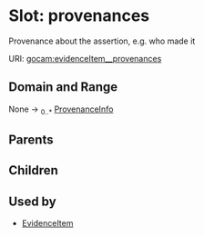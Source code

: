 
# Slot: provenances

Provenance about the assertion, e.g. who made it

URI: [gocam:evidenceItem__provenances](https://w3id.org/gocam/evidenceItem__provenances)


## Domain and Range

None &#8594;  <sub>0..\*</sub> [ProvenanceInfo](ProvenanceInfo.md)

## Parents


## Children


## Used by

 * [EvidenceItem](EvidenceItem.md)
